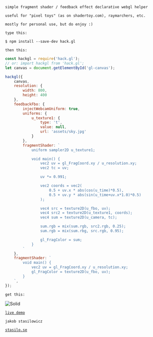 
`simple fragment shader / feedback effect declarative webgl helper`

`useful for "pixel toys" (as on shadertoy.com), raymarchers, etc.`

`mostly for personal use, but do enjoy :)`


`type this:`

`$ npm install --save-dev hack.gl`

`then this:`

```javascript
const hackgl = require('hack.gl');
// or: import hackgl from 'hack.gl';
let canvas = document.getElementById('gl-canvas');

hackgl({
    canvas,
    resolution: {
        width: 800,
        height: 400
    },
    feedbackFbo: {
        injectWebcamUniform: true,
        uniforms: {
            u_texture1: {
                type: 't',
                value: null,
                url: 'assets/sky.jpg'
            }
        },
        fragmentShader: `
            uniform sampler2D u_texture1;

            void main() {
                vec2 uv = gl_FragCoord.xy / u_resolution.xy;
                vec2 tc = uv;

                uv *= 0.991;

                vec2 coords = vec2(
                    0.5 + uv.x * abs(cos(u_time)*0.5),
                    0.5 + uv.y * abs(sin(u_time+uv.x*1.0)*0.5)
                );

                vec4 src = texture2D(u_fbo, uv);
                vec4 src2 = texture2D(u_texture1, coords);
                vec4 sum = texture2D(u_camera, tc);

                sum.rgb = mix(sum.rgb, src2.rgb, 0.25);
                sum.rgb = mix(sum.rbg, src.rgb, 0.95);

                gl_FragColor = sum;
            }
        `
    },
    fragmentShader: `
        void main() {
            vec2 uv = gl_FragCoord.xy / u_resolution.xy;
            gl_FragColor = texture2D(u_fbo, uv);
        }
    `,
});
```

`get this:`

![Solid](https://labb.stasilo.se/images/hackgl.png)

[`live demo`](https://labb.stasilo.se/hackgl/example/)

`jakob stasilowicz`

[`stasilo.se`](https://stasilo.se)
